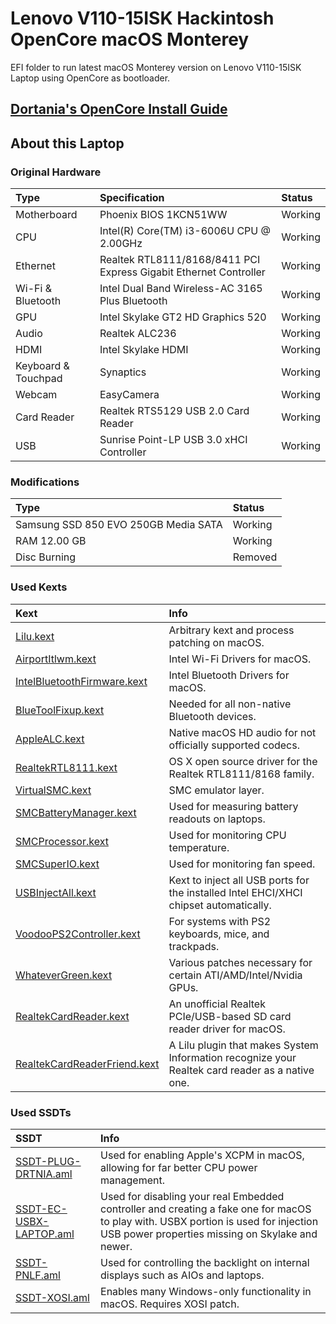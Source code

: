  
# Lenovo V110-15ISK Hackintosh OpenCore macOS Monterey

EFI folder to run latest macOS Monterey version on Lenovo V110-15ISK Laptop using OpenCore as bootloader.

## [Dortania's OpenCore Install Guide](https://dortania.github.io/OpenCore-Install-Guide)

## About this Laptop

### Original Hardware

Type | Specification | Status
:---------|:---------|:----------
Motherboard	| Phoenix BIOS 1KCN51WW | Working
CPU | Intel(R) Core(TM) i3-6006U CPU @ 2.00GHz | Working
Ethernet | Realtek RTL8111/8168/8411 PCI Express Gigabit Ethernet Controller | Working
Wi-Fi & Bluetooth | Intel Dual Band Wireless-AC 3165 Plus Bluetooth | Working
GPU | Intel Skylake GT2 HD Graphics 520 | Working
Audio | Realtek ALC236 | Working
HDMI | Intel Skylake HDMI | Working
Keyboard & Touchpad | Synaptics | Working
Webcam | EasyCamera | Working
Card Reader | Realtek RTS5129 USB 2.0 Card Reader | Working
USB | Sunrise Point-LP USB 3.0 xHCI Controller | Working

### Modifications

Type | Status
:--------- |:---------
Samsung SSD 850 EVO 250GB Media SATA | Working
RAM 12.00 GB | Working
Disc Burning | Removed

### Used Kexts 
 
Kext | Info 
:---------|:---------
[Lilu.kext](https://github.com/acidanthera/Lilu/releases) | Arbitrary kext and process patching on macOS.
[AirportItlwm.kext](https://github.com/OpenIntelWireless/itlwm/releases) | Intel Wi-Fi Drivers for macOS.
[IntelBluetoothFirmware.kext](https://github.com/OpenIntelWireless/IntelBluetoothFirmware/releases) | Intel Bluetooth Drivers for macOS.
[BlueToolFixup.kext](https://github.com/acidanthera/BrcmPatchRAM/releases) | Needed for all non-native Bluetooth devices.
[AppleALC.kext](https://github.com/acidanthera/AppleALC/releases) | Native macOS HD audio for not officially supported codecs.
[RealtekRTL8111.kext](https://github.com/Mieze/RTL8111_driver_for_OS_X/releases) | OS X open source driver for the Realtek RTL8111/8168 family.
[VirtualSMC.kext](https://github.com/acidanthera/VirtualSMC/releases) | SMC emulator layer.
[SMCBatteryManager.kext](https://github.com/acidanthera/VirtualSMC/releases) | Used for measuring battery readouts on laptops.
[SMCProcessor.kext](https://github.com/acidanthera/VirtualSMC/releases) | Used for monitoring CPU temperature.
[SMCSuperIO.kext](https://github.com/acidanthera/VirtualSMC/releases) | Used for monitoring fan speed.
[USBInjectAll.kext](https://github.com/Sniki/OS-X-USB-Inject-All/releases) | Kext to inject all USB ports for the installed Intel EHCI/XHCI chipset automatically.
[VoodooPS2Controller.kext](https://github.com/acidanthera/VoodooPS2/releases) | For systems with PS2 keyboards, mice, and trackpads.
[WhateverGreen.kext](https://github.com/acidanthera/WhateverGreen/releases) | Various patches necessary for certain ATI/AMD/Intel/Nvidia GPUs.
[RealtekCardReader.kext](https://github.com/0xFireWolf/RealtekCardReader/releases) | An unofficial Realtek PCIe/USB-based SD card reader driver for macOS.
[RealtekCardReaderFriend.kext](https://github.com/0xFireWolf/RealtekCardReaderFriend/releases) | A Lilu plugin that makes System Information recognize your Realtek card reader as a native one.

### Used SSDTs

SSDT | Info
:---------|:---------
[SSDT-PLUG-DRTNIA.aml](https://github.com/dortania/Getting-Started-With-ACPI/blob/master/extra-files/compiled/SSDT-PLUG-DRTNIA.aml) | Used for enabling Apple's XCPM in macOS, allowing for far better CPU power management.
[SSDT-EC-USBX-LAPTOP.aml](https://github.com/dortania/Getting-Started-With-ACPI/blob/master/extra-files/compiled/SSDT-EC-USBX-LAPTOP.aml) | Used for disabling your real Embedded controller and creating a fake one for macOS to play with. USBX portion is used for injection USB power properties missing on Skylake and newer.
[SSDT-PNLF.aml](https://github.com/dortania/Getting-Started-With-ACPI/blob/master/extra-files/compiled/SSDT-PNLF.aml) | Used for controlling the backlight on internal displays such as AIOs and laptops.
[SSDT-XOSI.aml](https://github.com/dortania/Getting-Started-With-ACPI/blob/master/extra-files/compiled/SSDT-XOSI.aml) | Enables many Windows-only functionality in macOS. Requires XOSI patch.
